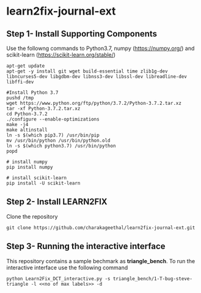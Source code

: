 # learn2fix-journal-ext
## Step 1- Install Supporting Components
Use the followng commands to Python3.7, numpy (https://numpy.org/) and scikit-learn (https://scikit-learn.org/stable/)
```
apt-get update
apt-get -y install git wget build-essential time zlib1g-dev libncurses5-dev libgdbm-dev libnss3-dev libssl-dev libreadline-dev libffi-dev

#Install Python 3.7
pushd /tmp
wget https://www.python.org/ftp/python/3.7.2/Python-3.7.2.tar.xz
tar -xf Python-3.7.2.tar.xz
cd Python-3.7.2
./configure --enable-optimizations
make -j4
make altinstall
ln -s $(which pip3.7) /usr/bin/pip
mv /usr/bin/python /usr/bin/python.old
ln -s $(which python3.7) /usr/bin/python
popd

# install numpy
pip install numpy

# install scikit-learn
pip install -U scikit-learn
```
## Step 2- Install LEARN2FIX
Clone the repository
```
git clone https://github.com/charakageethal/learn2fix-journal-ext.git
```
## Step 3- Running the interactive interface
This repository contains a sample bechmark as <b>triangle_bench</b>. To run the interactive interface use the following command
```
python Learn2Fix_DCT_interactive.py -s triangle_bench/1-T-bug-steve-triangle -l <<no of max labels>> -d
```
